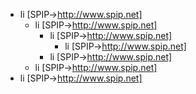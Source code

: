 - li [SPIP->http://www.spip.net]
    - li [SPIP->http://www.spip.net]
        - li [SPIP->http://www.spip.net]
            - li [SPIP->http://www.spip.net]
        - li [SPIP->http://www.spip.net]
    - li [SPIP->http://www.spip.net]
- li [SPIP->http://www.spip.net]
